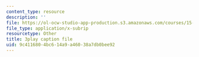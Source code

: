 ```yaml
---
content_type: resource
description: ''
file: https://ol-ocw-studio-app-production.s3.amazonaws.com/courses/15-s12-blockchain-and-money-fall-2018/9c4116804bc614a9a46038a7db0bee92_CJCKTixMb70.srt
file_type: application/x-subrip
resourcetype: Other
title: 3play caption file
uid: 9c411680-4bc6-14a9-a460-38a7db0bee92
---
```

